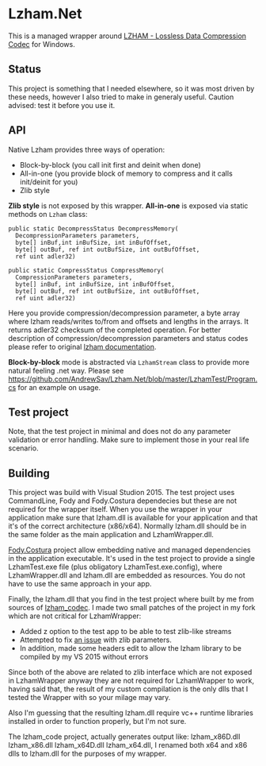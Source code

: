 # Lzham.Net
This is a managed wrapper around [LZHAM - Lossless Data Compression Codec](https://github.com/richgel999/lzham_codec) for Windows.

## Status
This project is something that I needed elsewhere, so it was most driven by these needs, however I also tried
to make in generaly useful. Caution advised: test it before you use it.

## API
Native Lzham provides three ways of operation:

  - Block-by-block (you call init first and deinit when done)
  - All-in-one (you provide block of memory to compress and it calls init/deinit for you)
  - Zlib style

**Zlib style** is not exposed by this wrapper. **All-in-one** is exposed via static methods on `Lzham` class:

```
public static DecompressStatus DecompressMemory(
  DecompressionParameters parameters, 
  byte[] inBuf,int inBufSize, int inBufOffset, 
  byte[] outBuf, ref int outBufSize, int outBufOffset, 
  ref uint adler32)

public static CompressStatus CompressMemory(
  CompressionParameters parameters, 
  byte[] inBuf, int inBufSize, int inBufOffset, 
  byte[] outBuf, ref int outBufSize, int outBufOffset, 
  ref uint adler32)
```

Here you provide compression/decompression parameter, a byte array where lzham reads/writes to/from and offsets and lengths in the arrays. 
It returns adler32 checksum of the completed operation. For better description of compression/decompression parameters and status codes 
please refer to original [lzham documentation](https://github.com/richgel999/lzham_codec/blob/master/include/lzham.h).

**Block-by-block** mode is abstracted via `LzhamStream` class to provide more natural feeling .net way. 
Please see  https://github.com/AndrewSav/Lzham.Net/blob/master/LzhamTest/Program.cs for an example on usage.

## Test project
Note, that the test project in minimal and does not do any parameter validation or error handling. Make sure to implement those in your
real life scenario.

## Building
This project was build with Visual Studion 2015. The test project uses CommandLine, Fody and Fody.Costura dependecies but these are not required
for the wrapper itself. When you use the wrapper in your application make sure that lzham.dll is available for your application and that it's 
of the correct architecture (x86/x64). Normally lzham.dll should be in the same folder as the main application and LzhamWrapper.dll.

[Fody.Costura](https://github.com/Fody/Costura) project allow embedding native and managed dependencies in the application executable.
It's used in the test project to provide a single LzhamTest.exe file (plus obligatory LzhamTest.exe.config), where LzhamWrapper.dll 
and lzham.dll are embedded as resources. You do not have to use the same approach in your app.

Finally, the lzham.dll that you find in the test project where built by me from sources of [lzham_codec](https://github.com/AndrewSav/lzham_codec).
I made two small patches of the project in my fork which are not critical for LzhamWrapper:

  - Added z option to the test app to be able to test zlib-like streams
  - Attempted to fix [an issue](https://github.com/richgel999/lzham_codec/issues/13) with zlib parameters.
  - In addition, made some headers edit to allow the lzham library to be compiled by my VS 2015 without errors

Since both of the above are related to zlib interface which are not exposed in LzhamWrapper anyway they are not required for LzhamWrapper to work,
having said that, the result of my custom compilation is the only dlls that I tested the Wrapper with so your milage may vary.

Also I'm guessing that the resulting lzham.dll require vc++ runtime libraries installed in order to function properly, but I'm not sure.

The lzham_code project, actually generates output like: lzham_x86D.dll lzham_x86.dll lzham_x64D.dll lzham_x64.dll, I renamed both x64 and x86 dlls
to lzham.dll for the purposes of my wrapper.
